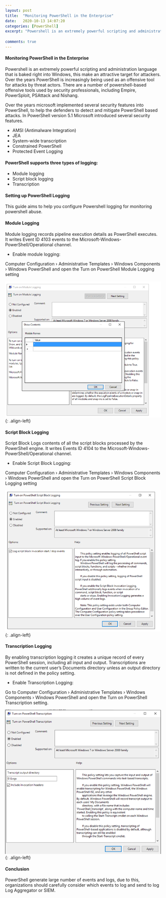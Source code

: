 ```yaml
---
layout: post
title:  "Monitoring PowerShell in the Enterprise"
date:   2020-10-13 14:07:20
categories: [PowerShell]
excerpt: "Powershell is an extremely powerful scripting and administration language that is baked right into Windows, this make an attractive target for attackers. Over the years PowerShell is increasingly being used as an offensive tool for attacks by threat actors"

comments: true
---
```




#### Monitoring PowerShell in the Enterprise 

Powershell is an extremely powerful scripting and administration language that is baked right into Windows, this make an attractive target for attackers. Over the years
PowerShell is increasingly being used as an offensive tool for attacks by threat actors. There are a number of powershell-based offensive tools used by security professionals, including Empire, PowerSploit, PSAttack and Nishang. 

Over the years microsoft implemented several security features into PowerShell, to help the defenders to detect and mitigate PowerShell based attacks. In PowerShell version 5.1 Microsoft introduced several security features.

+ AMSI (Antimalware Integration)
+ JEA
+ System-wide transcription
+ Constrained PowerShell
+ Protected Event Logging

#### PowerShell supports three types of logging: 

+ Module logging
+ Script block logging
+ Transcription


#### Setting up PowerShell Logging

This guide aims to help you configure Powershell logging for monitoring powershell abuse.


#### Module Logging

Module logging records pipeline execution details as PowerShell executes. It writes Event ID 4103 events to the Microsoft-Windows-PowerShell/Operational channel.

+ Enable module logging:

Computer Configuration › Administrative Templates › Windows Components › Windows PowerShell and open the Turn on PowerShell Module Logging setting

![source-01](/img/powershell2.PNG){: .align-left}

#### Script Block Logging

Script Block Logs contents of all the script blocks processed by the PowerShell engine. It writes Events ID 4104 to the Microsoft-Windows-PowerShell/Operational channel.


+ Enable Script Block Logging:

Computer Configuration › Administrative Templates › Windows Components › Windows PowerShell and open the Turn on PowerShell Script Block Logging setting

![source-01](/img/powershell3.PNG){: .align-left}

#### Transcription Logging

By enabling transcription logging it creates a unique record of every PowerShell session, including all input and output. Transcriptions are written to the current user’s Documents directory unless an output directory is not defined in the policy setting.


+ Enable Transcription Logging:

Go to Computer Configuration › Administrative Templates › Windows Components › Windows PowerShell and open the Turn on PowerShell Transcription setting.

![source-01](/img/powershell1.PNG){: .align-left}


#### Conclusion

PowerShell generate large number of events and logs, due to this, organizations should carefully consider which events to log and send to log Log Aggregator or SIEM. 
